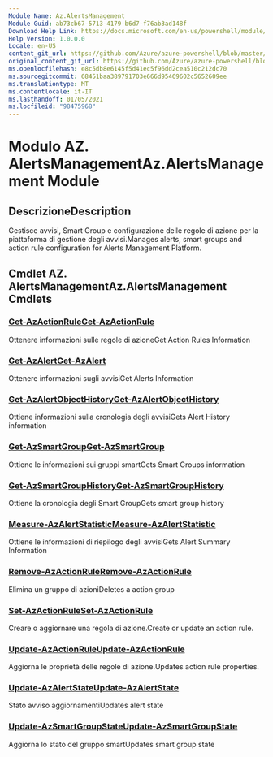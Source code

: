 ```yaml
---
Module Name: Az.AlertsManagement
Module Guid: ab73cb67-5713-4179-b6d7-f76ab3ad148f
Download Help Link: https://docs.microsoft.com/en-us/powershell/module/az.alertsmanagement
Help Version: 1.0.0.0
Locale: en-US
content_git_url: https://github.com/Azure/azure-powershell/blob/master/src/AlertsManagement/AlertsManagement/help/Az.AlertsManagement.md
original_content_git_url: https://github.com/Azure/azure-powershell/blob/master/src/AlertsManagement/AlertsManagement/help/Az.AlertsManagement.md
ms.openlocfilehash: e8c5db8e6145f5d41ec5f96dd2cea510c212dc70
ms.sourcegitcommit: 68451baa389791703e666d95469602c5652609ee
ms.translationtype: MT
ms.contentlocale: it-IT
ms.lasthandoff: 01/05/2021
ms.locfileid: "98475968"
---
```

# <span data-ttu-id="e331d-101">Modulo AZ. AlertsManagement</span><span class="sxs-lookup"><span data-stu-id="e331d-101">Az.AlertsManagement Module</span></span>
## <span data-ttu-id="e331d-102">Descrizione</span><span class="sxs-lookup"><span data-stu-id="e331d-102">Description</span></span>
<span data-ttu-id="e331d-103">Gestisce avvisi, Smart Group e configurazione delle regole di azione per la piattaforma di gestione degli avvisi.</span><span class="sxs-lookup"><span data-stu-id="e331d-103">Manages alerts, smart groups and action rule configuration for Alerts Management Platform.</span></span>

## <span data-ttu-id="e331d-104">Cmdlet AZ. AlertsManagement</span><span class="sxs-lookup"><span data-stu-id="e331d-104">Az.AlertsManagement Cmdlets</span></span>
### [<span data-ttu-id="e331d-105">Get-AzActionRule</span><span class="sxs-lookup"><span data-stu-id="e331d-105">Get-AzActionRule</span></span>](Get-AzActionRule.md)
<span data-ttu-id="e331d-106">Ottenere informazioni sulle regole di azione</span><span class="sxs-lookup"><span data-stu-id="e331d-106">Get Action Rules Information</span></span>

### [<span data-ttu-id="e331d-107">Get-AzAlert</span><span class="sxs-lookup"><span data-stu-id="e331d-107">Get-AzAlert</span></span>](Get-AzAlert.md)
<span data-ttu-id="e331d-108">Ottenere informazioni sugli avvisi</span><span class="sxs-lookup"><span data-stu-id="e331d-108">Get Alerts Information</span></span>

### [<span data-ttu-id="e331d-109">Get-AzAlertObjectHistory</span><span class="sxs-lookup"><span data-stu-id="e331d-109">Get-AzAlertObjectHistory</span></span>](Get-AzAlertObjectHistory.md)
<span data-ttu-id="e331d-110">Ottiene informazioni sulla cronologia degli avvisi</span><span class="sxs-lookup"><span data-stu-id="e331d-110">Gets Alert History information</span></span>

### [<span data-ttu-id="e331d-111">Get-AzSmartGroup</span><span class="sxs-lookup"><span data-stu-id="e331d-111">Get-AzSmartGroup</span></span>](Get-AzSmartGroup.md)
<span data-ttu-id="e331d-112">Ottiene le informazioni sui gruppi smart</span><span class="sxs-lookup"><span data-stu-id="e331d-112">Gets Smart Groups information</span></span>

### [<span data-ttu-id="e331d-113">Get-AzSmartGroupHistory</span><span class="sxs-lookup"><span data-stu-id="e331d-113">Get-AzSmartGroupHistory</span></span>](Get-AzSmartGroupHistory.md)
<span data-ttu-id="e331d-114">Ottiene la cronologia degli Smart Group</span><span class="sxs-lookup"><span data-stu-id="e331d-114">Gets smart group history</span></span>

### [<span data-ttu-id="e331d-115">Measure-AzAlertStatistic</span><span class="sxs-lookup"><span data-stu-id="e331d-115">Measure-AzAlertStatistic</span></span>](Measure-AzAlertStatistic.md)
<span data-ttu-id="e331d-116">Ottiene le informazioni di riepilogo degli avvisi</span><span class="sxs-lookup"><span data-stu-id="e331d-116">Gets Alert Summary Information</span></span>

### [<span data-ttu-id="e331d-117">Remove-AzActionRule</span><span class="sxs-lookup"><span data-stu-id="e331d-117">Remove-AzActionRule</span></span>](Remove-AzActionRule.md)
<span data-ttu-id="e331d-118">Elimina un gruppo di azioni</span><span class="sxs-lookup"><span data-stu-id="e331d-118">Deletes a action group</span></span>

### [<span data-ttu-id="e331d-119">Set-AzActionRule</span><span class="sxs-lookup"><span data-stu-id="e331d-119">Set-AzActionRule</span></span>](Set-AzActionRule.md)
<span data-ttu-id="e331d-120">Creare o aggiornare una regola di azione.</span><span class="sxs-lookup"><span data-stu-id="e331d-120">Create or update an action rule.</span></span>

### [<span data-ttu-id="e331d-121">Update-AzActionRule</span><span class="sxs-lookup"><span data-stu-id="e331d-121">Update-AzActionRule</span></span>](Update-AzActionRule.md)
<span data-ttu-id="e331d-122">Aggiorna le proprietà delle regole di azione.</span><span class="sxs-lookup"><span data-stu-id="e331d-122">Updates action rule properties.</span></span>

### [<span data-ttu-id="e331d-123">Update-AzAlertState</span><span class="sxs-lookup"><span data-stu-id="e331d-123">Update-AzAlertState</span></span>](Update-AzAlertState.md)
<span data-ttu-id="e331d-124">Stato avviso aggiornamenti</span><span class="sxs-lookup"><span data-stu-id="e331d-124">Updates alert state</span></span>

### [<span data-ttu-id="e331d-125">Update-AzSmartGroupState</span><span class="sxs-lookup"><span data-stu-id="e331d-125">Update-AzSmartGroupState</span></span>](Update-AzSmartGroupState.md)
<span data-ttu-id="e331d-126">Aggiorna lo stato del gruppo smart</span><span class="sxs-lookup"><span data-stu-id="e331d-126">Updates smart group state</span></span>

